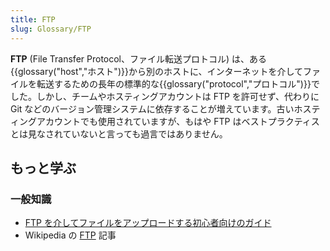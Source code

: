 ```yaml
---
title: FTP
slug: Glossary/FTP
---
```


**FTP** (File Transfer Protocol、ファイル転送プロトコル) は、ある{{glossary("host","ホスト")}}から別のホストに、インターネットを介してファイルを転送するための長年の標準的な{{glossary("protocol","プロトコル")}}でした。しかし、チームやホスティングアカウントは FTP を許可せず、代わりに Git などのバージョン管理システムに依存することが増えています。古いホスティングアカウントでも使用されていますが、もはや FTP はベストプラクティスとは見なされていないと言っても過言ではありません。

## もっと学ぶ

### 一般知識

- [FTP を介してファイルをアップロードする初心者向けのガイド](/ja/docs/Learn/Common_questions/Upload_files_to_a_web_server)
- Wikipedia の [FTP](https://ja.wikipedia.org/wiki/File_Transfer_Protocol) 記事
